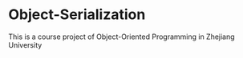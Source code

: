 # Object-Serialization
This is a course project of  Object-Oriented Programming in Zhejiang University

